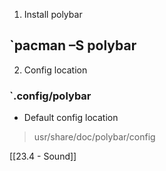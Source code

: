 1. Install polybar

## `pacman –S polybar

2. Config location

### `.config/polybar

-   Default config location

> usr/share/doc/polybar/config


[[23.4 - Sound]]
